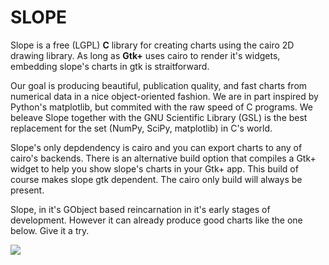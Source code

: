 SLOPE
=====

Slope is a free (LGPL) **C** library for creating charts using the cairo 2D drawing
library. As long as **Gtk+** uses cairo to render it's widgets, embedding slope's
charts in gtk is straitforward.

Our goal is producing beautiful, publication quality, and fast charts from numerical
data in a nice object-oriented fashion. We are in part inspired by Python's matplotlib,
but commited with the raw speed of C programs. We beleave Slope together with the
GNU Scientific Library (GSL) is the best replacement for the set (NumPy, SciPy, matplotlib)
in C's world.

Slope's only depdendency is cairo and you can export charts to any of cairo's
backends. There is an alternative build option that compiles a Gtk+ widget to
help you show slope's charts in your Gtk+ app. This build of course makes slope
gtk dependent. The cairo only build will always be present.

Slope, in it's GObject based reincarnation in it's early stages of development.
However it can already produce good charts like the one below. Give it a try.

![](https://github.com/elvismt/slope/blob/gobject/demos/screenshot.png)


